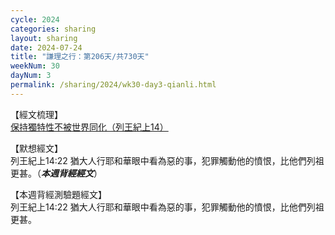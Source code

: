 ```yaml
---
cycle: 2024
categories: sharing
layout: sharing
date: 2024-07-24
title: "謙理之行：第206天/共730天"
weekNum: 30
dayNum: 3
permalink: /sharing/2024/wk30-day3-qianli.html
---
```


【經文梳理】  
<a href="https://youtu.be/oEG8sd86YOM" target="_blank">保持獨特性不被世界同化（列王紀上14）</a>

【默想經文】  
列王紀上14:22 猶大人行耶和華眼中看為惡的事，犯罪觸動他的憤恨，比他們列祖更甚。（_**本週背經經文**_）

【本週背經測驗題經文】  
列王紀上14:22 猶大人行耶和華眼中看為惡的事，犯罪觸動他的憤恨，比他們列祖更甚。

